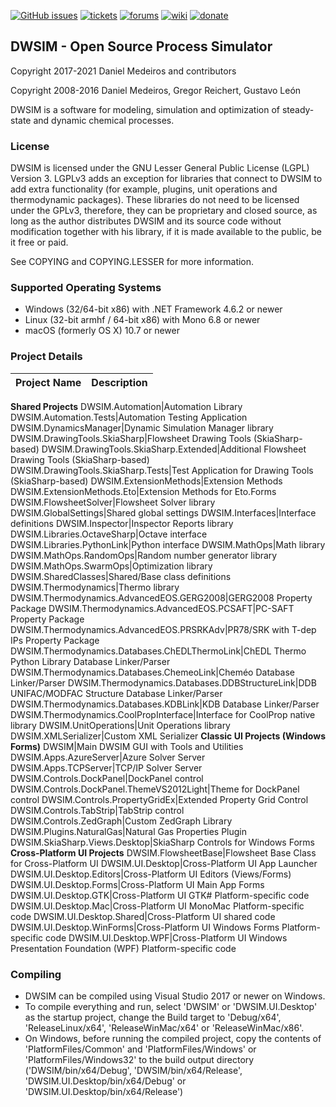 [![GitHub issues](https://img.shields.io/github/issues/DanWBR/dwsim6.svg)](https://github.com/DanWBR/dwsim6/issues)
[![tickets](https://img.shields.io/badge/view-tickets-blackgray.svg)](https://sourceforge.net/p/dwsim/tickets/)
[![forums](https://img.shields.io/badge/join-the%20forums-yellowgreen.svg)](https://sourceforge.net/p/dwsim/discussion/?source=navbar)
[![wiki](https://img.shields.io/badge/visit-website-blackblue.svg)](http://dwsim.inforside.com.br)
[![donate](https://img.shields.io/badge/make%20a-donation-greenblue.svg)](https://sourceforge.net/p/dwsim/donate/)

## DWSIM - Open Source Process Simulator
Copyright 2017-2021 Daniel Medeiros and contributors

Copyright 2008-2016 Daniel Medeiros, Gregor Reichert, Gustavo León

DWSIM is a software for modeling, simulation and optimization of steady-state and dynamic chemical processes.

### License

DWSIM is licensed under the GNU Lesser General Public License (LGPL) Version 3. LGPLv3 adds an exception for libraries that connect to DWSIM to add extra functionality (for example, plugins, unit operations and thermodynamic packages). These libraries do not need to be licensed under the GPLv3, therefore, they can be proprietary and closed source, as long as the author distributes DWSIM and its source code without modification together with his library, if it is made available to the public, be it free or paid.

See COPYING and COPYING.LESSER for more information.

### Supported Operating Systems

- Windows (32/64-bit x86) with .NET Framework 4.6.2 or newer
- Linux (32-bit armhf / 64-bit x86) with Mono 6.8 or newer
- macOS (formerly OS X) 10.7 or newer

### Project Details

**Project Name** | **Description**
------------ | -------------
**Shared Projects**
DWSIM.Automation|Automation Library
DWSIM.Automation.Tests|Automation Testing Application
DWSIM.DynamicsManager|Dynamic Simulation Manager library
DWSIM.DrawingTools.SkiaSharp|Flowsheet Drawing Tools (SkiaSharp-based)
DWSIM.DrawingTools.SkiaSharp.Extended|Additional Flowsheet Drawing Tools (SkiaSharp-based)
DWSIM.DrawingTools.SkiaSharp.Tests|Test Application for Drawing Tools (SkiaSharp-based)
DWSIM.ExtensionMethods|Extension Methods
DWSIM.ExtensionMethods.Eto|Extension Methods for Eto.Forms
DWSIM.FlowsheetSolver|Flowsheet Solver library
DWSIM.GlobalSettings|Shared global settings
DWSIM.Interfaces|Interface definitions
DWSIM.Inspector|Inspector Reports library
DWSIM.Libraries.OctaveSharp|Octave interface 
DWSIM.Libraries.PythonLink|Python interface 
DWSIM.MathOps|Math library
DWSIM.MathOps.RandomOps|Random number generator library
DWSIM.MathOps.SwarmOps|Optimization library
DWSIM.SharedClasses|Shared/Base class definitions
DWSIM.Thermodynamics|Thermo library
DWSIM.Thermodynamics.AdvancedEOS.GERG2008|GERG2008 Property Package
DWSIM.Thermodynamics.AdvancedEOS.PCSAFT|PC-SAFT Property Package
DWSIM.Thermodynamics.AdvancedEOS.PRSRKAdv|PR78/SRK with T-dep IPs Property Package
DWSIM.Thermodynamics.Databases.ChEDLThermoLink|ChEDL Thermo Python Library Database Linker/Parser
DWSIM.Thermodynamics.Databases.ChemeoLink|Cheméo Database Linker/Parser
DWSIM.Thermodynamics.Databases.DDBStructureLink|DDB UNIFAC/MODFAC Structure Database Linker/Parser
DWSIM.Thermodynamics.Databases.KDBLink|KDB Database Linker/Parser
DWSIM.Thermodynamics.CoolPropInterface|Interface for CoolProp native library
DWSIM.UnitOperations|Unit Operations library
DWSIM.XMLSerializer|Custom XML Serializer
**Classic UI Projects (Windows Forms)**
DWSIM|Main DWSIM GUI with Tools and Utilities
DWSIM.Apps.AzureServer|Azure Solver Server 
DWSIM.Apps.TCPServer|TCP/IP Solver Server
DWSIM.Controls.DockPanel|DockPanel control
DWSIM.Controls.DockPanel.ThemeVS2012Light|Theme for DockPanel control
DWSIM.Controls.PropertyGridEx|Extended Property Grid Control
DWSIM.Controls.TabStrip|TabStrip control
DWSIM.Controls.ZedGraph|Custom ZedGraph Library
DWSIM.Plugins.NaturalGas|Natural Gas Properties Plugin
DWSIM.SkiaSharp.Views.Desktop|SkiaSharp Controls for Windows Forms
**Cross-Platform UI Projects**
DWSIM.FlowsheetBase|Flowsheet Base Class for Cross-Platform UI
DWSIM.UI.Desktop|Cross-Platform UI App Launcher
DWSIM.UI.Desktop.Editors|Cross-Platform UI Editors (Views/Forms)
DWSIM.UI.Desktop.Forms|Cross-Platform UI Main App Forms
DWSIM.UI.Desktop.GTK|Cross-Platform UI GTK# Platform-specific code
DWSIM.UI.Desktop.Mac|Cross-Platform UI MonoMac Platform-specific code
DWSIM.UI.Desktop.Shared|Cross-Platform UI shared code
DWSIM.UI.Desktop.WinForms|Cross-Platform UI Windows Forms Platform-specific code
DWSIM.UI.Desktop.WPF|Cross-Platform UI Windows Presentation Foundation (WPF) Platform-specific code

### Compiling

- DWSIM can be compiled using Visual Studio 2017 or newer on Windows.
- To compile everything and run, select 'DWSIM' or 'DWSIM.UI.Desktop' as the startup project, change the Build target to 'Debug/x64', 'ReleaseLinux/x64', 'ReleaseWinMac/x64' or 'ReleaseWinMac/x86'.
- On Windows, before running the compiled project, copy the contents of 'PlatformFiles/Common' and 'PlatformFiles/Windows' or 'PlatformFiles/Windows32' to the build output directory ('DWSIM/bin/x64/Debug', 'DWSIM/bin/x64/Release', 'DWSIM.UI.Desktop/bin/x64/Debug' or 'DWSIM.UI.Desktop/bin/x64/Release')
